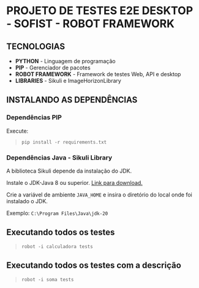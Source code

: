 # PROJETO DE TESTES E2E DESKTOP - SOFIST - ROBOT FRAMEWORK

## TECNOLOGIAS
- **PYTHON** - Linguagem de programação
- **PIP** - Gerenciador de pacotes
- **ROBOT FRAMEWORK** - Framework de testes Web, API e desktop
- **LIBRARIES** - Sikuli e ImageHorizonLibrary

## INSTALANDO AS DEPENDÊNCIAS

### Dependências PIP
Execute:
> `pip install -r requirements.txt`

### Dependências Java - Sikuli Library

A biblioteca Sikuli depende da instalação do JDK.

Instale o JDK-Java 8 ou superior. [Link para download.](https://www.oracle.com/java/technologies/downloads/#jdk20-windows)

Crie a variável de ambiente `JAVA_HOME` e insira o diretório do local onde foi instalado o JDK.

Exemplo: `C:\Program Files\Java\jdk-20`

## Executando todos os testes
>`robot -i calculadora tests`

## Executando todos os testes com a descrição
>`robot -i soma tests`
